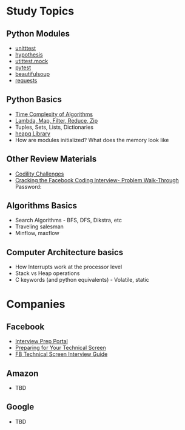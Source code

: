 # Study Topics

## Python Modules
* [unitttest](https://docs.python.org/2/library/unittest.html)
* [hypothesis](https://hypothesis.works/)
* [utittest.mock](https://docs.python.org/dev/library/unittest.mock.html)
* [pytest](https://pytest.org/en/latest/)
* [beautifulsoup](https://pypi.org/project/beautifulsoup4/)
* [requests](https://docs.python-requests.org/en/master/)


## Python Basics
* [Time Complexity of Algorithms](https://wiki.python.org/moin/TimeComplexity)
* [Lambda, Map, Filter, Reduce, Zip](https://medium.com/@lokeshsharma596/python-lambda-map-filter-reduce-and-zip-function-c59d8946a3ce)
* Tuples, Sets, Lists, Dictionaries
* [heapq Library](https://docs.python.org/3/library/heapq.html)
* How are modules initialized? What does the memory look like


## Other Review Materials
* [Codility Challenges](https://github.com/johnmee/codility)
* [Cracking the Facebook Coding Interview- Problem Walk-Through](https://vimeo.com/158532188) Password:


## Algorithms Basics
* Search Algorithms - BFS, DFS, Dikstra, etc
* Traveling salesman
* Minflow, maxflow

## Computer Architecture basics
* How Interrupts work at the processor level
* Stack vs Heap operations
* C keywords (and python equivalents) - Volatile, static

# Companies

## Facebook
* [Interview Prep Portal](https://www.facebookrecruiting.com/portal/interview_prep_hub?scrollToSection=CODING_EXERCISES)
* [Preparing for Your Technical Screen](https://www.facebook.com/careers/swe-prep-techscreen)
* [FB Technical Screen Interview Guide](https://scontent.ffcm1-1.fna.fbcdn.net/v/t39.2365-6/75102466_573561830053024_996141617616257024_n.pdf?_nc_cat=105&ccb=1-3&_nc_sid=ad8a9d&_nc_ohc=oSc3wIGtDYgAX-lY2a6&_nc_ht=scontent.ffcm1-1.fna&oh=aba8249673550fbc46f25d90acc5808e&oe=60A1D518)

## Amazon
* TBD

## Google
* TBD

